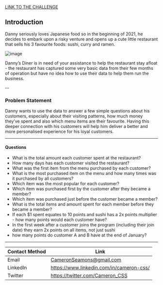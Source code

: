 <a href="https://8weeksqlchallenge.com/case-study-1/" target="_blank"> LINK TO THE CHALLENGE </a>

## Introduction
Danny seriously loves Japanese food so in the beginning of 2021, he decides to embark upon a risky venture and opens up a cute little restaurant that sells his 3 favourite foods: sushi, curry and ramen.

![image](https://user-images.githubusercontent.com/121735588/211134729-5cd5bd4d-8420-4f0e-af9e-d77394265056.png)


Danny’s Diner is in need of your assistance to help the restaurant stay afloat - the restaurant has captured some very basic data from their few months of operation but have no idea how to use their data to help them run the business.

--
### Problem Statement
Danny wants to use the data to answer a few simple questions about his customers, especially about their visiting patterns, how much money they’ve spent and also which menu items are their favourite. Having this deeper connection with his customers will help him deliver a better and more personalised experience for his loyal customers.

----
#### Questions

  - What is the total amount each customer spent at the restaurant?
  - How many days has each customer visited the restaurant?
  - What was the first item from the menu purchased by each customer?
  - What is the most purchased item on the menu and how many times was it purchased by all customers?
  - Which item was the most popular for each customer?
  - Which item was purchased first by the customer after they became a member?
  - Which item was purchased just before the customer became a member?
  - What is the total items and amount spent for each member before they became a member?
  - If each $1 spent equates to 10 points and sushi has a 2x points multiplier - how many points would each customer have?
  - In the first week after a customer joins the program (including their join date) they earn 2x points on all items, not just sushi
  - how many points do customer A and B have at the end of January?
  
----


| Contact Method | Link |
| --- | --- |
| Email | CameronSeamons@gmail.com |
| LinkedIn | https://www.linkedin.com/in/cameron-css/|
| Twitter | https://twitter.com/Cameron_CSS |
